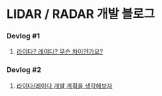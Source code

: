 # LIDAR / RADAR 개발 블로그


### Devlog #1 <br/>
  1. [라이다? 레이다? 무슨 차이인가요?](lidar-radar-what's-difference.md)
  
### Devlog #2   
  1. [라이다/레이다 개발 계획을 생각해보자](development-plan.md)

